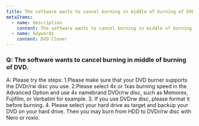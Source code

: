 ```yaml
---
title: The software wants to cancel burning in middle of burning of DVD.
metaItems:
  - name: description
    content: The software wants to cancel burning in middle of burning of DVD.
  - name: keywords
    content: DVD Cloner
---
```


### Q: The software wants to cancel burning in middle of burning of DVD.

A:
Please try the steps:
1.Please make sure that your DVD burner supports the DVDr/rw disc you use.
2.Please select 4x or 1xas burning speed in the Advanced Option and use 4x namebrand DVDr/rw disc, such as Memorex, Fujifilm, or Verbatim for example.
3. If you use DVDrw disc, please format it before burning.
4. Please select your hard drive as target and backup your DVD on your hard drive. Then you may burn from HDD to DVDr/rw disc with Nero or roxio.
